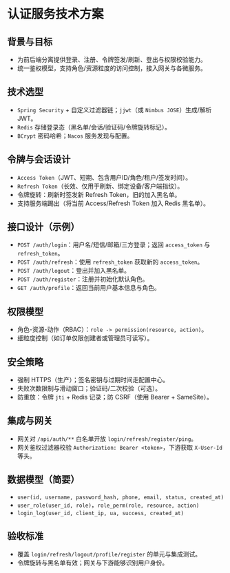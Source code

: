 # 认证服务技术方案

## 背景与目标
- 为前后端分离提供登录、注册、令牌签发/刷新、登出与权限校验能力。
- 统一鉴权模型，支持角色/资源粒度的访问控制，接入网关与各微服务。

## 技术选型
- `Spring Security` + 自定义过滤器链；`jjwt`（或 `Nimbus JOSE`）生成/解析 JWT。
- `Redis` 存储登录态（黑名单/会话/验证码/令牌旋转标记）。
- `BCrypt` 密码哈希；`Nacos` 服务发现与配置。

## 令牌与会话设计
- `Access Token`（JWT、短期、包含用户ID/角色/租户/签发时间）。
- `Refresh Token`（长效、仅用于刷新、绑定设备/客户端指纹）。
- 令牌旋转：刷新时签发新 Refresh Token，旧的加入黑名单。
- 支持服务端踢出（将当前 Access/Refresh Token 加入 Redis 黑名单）。

## 接口设计（示例）
- `POST /auth/login`：用户名/短信/邮箱/三方登录；返回 `access_token` 与 `refresh_token`。
- `POST /auth/refresh`：使用 `refresh_token` 获取新的 `access_token`。
- `POST /auth/logout`：登出并加入黑名单。
- `POST /auth/register`：注册并初始化默认角色。
- `GET /auth/profile`：返回当前用户基本信息与角色。

## 权限模型
- 角色-资源-动作（RBAC）：`role -> permission(resource, action)`。
- 细粒度控制（如订单仅限创建者或管理员可读写）。

## 安全策略
- 强制 HTTPS（生产）；签名密钥与过期时间走配置中心。
- 失败次数限制与滑动窗口；验证码/二次校验（可选）。
- 防重放：令牌 `jti` + Redis 记录；防 CSRF（使用 Bearer + SameSite）。

## 集成与网关
- 网关对 `/api/auth/**` 白名单开放 `login/refresh/register/ping`。
- 网关鉴权过滤器校验 `Authorization: Bearer <token>`，下游获取 `X-User-Id` 等头。

## 数据模型（简要）
- `user(id, username, password_hash, phone, email, status, created_at)`
- `user_role(user_id, role)`，`role_perm(role, resource, action)`
- `login_log(user_id, client_ip, ua, success, created_at)`

## 验收标准
- 覆盖 `login/refresh/logout/profile/register` 的单元与集成测试。
- 令牌旋转与黑名单有效；网关与下游能够识别用户身份。